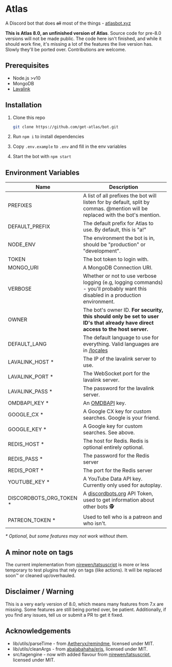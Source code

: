 # Atlas

A Discord bot that does ~~all~~ most of the things - [atlasbot.xyz](https://atlasbot.xyz)

**This is Atlas 8.0, an unfinished version of Atlas**. Source code for pre-8.0 versions will not be made public. The code here isn't finished, and while it should work fine, it's missing a lot of the features the live version has. Slowly they'll be ported over. Contributions are welcome.

## Prerequisites

- Node.js >v10
- MongoDB
- [Lavalink](https://github.com/Frederikam/Lavalink)

## Installation

1. Clone this repo

   ```bash
   git clone https://github.com/get-atlas/bot.git
   ```

2. Run `npm i` to install dependencies

3. Copy `.env.example` to `.env` and fill in the env variables

4. Start the bot with `npm start`

## Environment Variables

| Name                     | Description                                                                                                                     |
| ------------------------ | ------------------------------------------------------------------------------------------------------------------------------- |
| PREFIXES                 | A list of all prefixes the bot will listen for by default, split by commas. @mention will be replaced with the bot's mention.   |
| DEFAULT_PREFIX           | The default prefix for Atlas to use. By default, this is "a!"                                                                   |
| NODE_ENV                 | The environment the bot is in, should be "production" or "development".                                                         |
| TOKEN                    | The bot token to login with.                                                                                                    |
| MONGO_URI                | A MongoDB Connection URI.                                                                                                       |
| VERBOSE                  | Whether or not to use verbose logging (e.g, logging commands) - you'll probably want this disabled in a production environment. |
| OWNER                    | The bot's owner ID. **For security, this should only be set to user ID's that already have direct access to the host server.**  |
| DEFAULT_LANG             | The default language to use for everything. Valid languages are in [/locales](/locales)                                         |
| LAVALINK_HOST \*         | The IP of the lavalink server to use.                                                                                           |
| LAVALINK_PORT \*         | The WebSocket port for the lavalink server.                                                                                     |
| LAVALINK_PASS \*         | The password for the lavalink server.                                                                                           |
| OMDBAPI_KEY \*           | An [OMDBAPI](http://omdbapi.com/apikey.aspx) key.                                                                               |
| GOOGLE_CX \*             | A Google CX key for custom searches. Google is your friend.                                                                     |
| GOOGLE_KEY \*            | A Google key for custom searches. See above.                                                                                    |
| REDIS_HOST \*            | The host for Redis. Redis is optional entirely optional.                                                                        |
| REDIS_PASS \*            | The password for the Redis server                                                                                               |
| REDIS_PORT \*            | The port for the Redis server                                                                                                   |
| YOUTUBE_KEY \*           | A YouTube Data API key. Currently only used for autoplay.                                                                       |
| DISCORDBOTS_ORG_TOKEN \* | A [discordbots.org](https://discordbots.org/) API Token, used to get information about other bots 🕵️                           |
| PATREON_TOKEN \*         | Used to tell who is a patreon and who isn't.                                                                                    |

_\* Optional, but some features may not work without them._

## A minor note on tags

The current implementation from [nirewen/tatsuscript](https://github.com/nirewen/tatsuscript) is more or less temporary to test plugins that rely on tags (like actions). It will be replaced soon:tm: or cleaned up/overhauled.

## Disclaimer / Warning

This is a very early version of 8.0, which means many features from 7.x are missing. Some features are still being ported over, be patient. Additionally, if you find any issues, tell us or submit a PR to get it fixed.

## Acknowledgements

- lib/utils/parseTime - from [Aetheryx/remindme](https://github.com/Aetheryx/remindme/blob/edb8d301c633379e7fa3d4141226143cc3358906/src/utils/parseTime.js), licensed under MIT.
- lib/utils/cleanArgs - from [abalabahaha/eris](https://github.com/abalabahaha/eris/blob/e6208fa8ab49d526df5276620ac21eb351da3954/lib/structures/Message.js#L147), licensed under MIT.
- src/tagengine - now with added flavour from [nirewen/tatsuscript](https://github.com/nirewen/tatsuscript), licensed under MIT.
